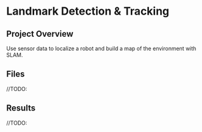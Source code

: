 # Landmark Detection & Tracking

## Project Overview

Use sensor data to localize a robot and build a map of the environment with SLAM.

## Files

//TODO:

## Results

//TODO:
